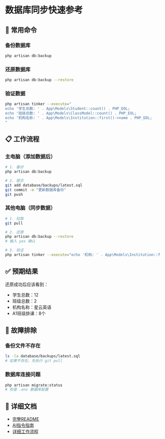 # 数据库同步快速参考

## 🚀 常用命令

### 备份数据库
```bash
php artisan db:backup
```

### 还原数据库
```bash
php artisan db:backup --restore
```

### 验证数据
```bash
php artisan tinker --execute="
echo '学生总数: ' . App\Models\Student::count() . PHP_EOL;
echo '班级总数: ' . App\Models\ClassModel::count() . PHP_EOL;
echo '机构名称: ' . App\Models\Institution::first()->name . PHP_EOL;
"
```

## 📋 工作流程

### 主电脑（添加数据后）
```bash
# 1. 备份
php artisan db:backup

# 2. 提交
git add database/backups/latest.sql
git commit -m "更新数据库备份"
git push
```

### 其他电脑（同步数据）
```bash
# 1. 拉取
git pull

# 2. 还原
php artisan db:backup --restore
# 输入 yes 确认

# 3. 验证
php artisan tinker --execute="echo '机构: ' . App\Models\Institution::first()->name . PHP_EOL;"
```

## ✅ 预期结果

还原成功后应该看到：
- 学生总数：12
- 班级总数：2  
- 机构名称：星云英语
- A1班级排课：8个

## 🔧 故障排除

### 备份文件不存在
```bash
ls -la database/backups/latest.sql
# 如果不存在，先执行 git pull
```

### 数据库连接问题
```bash
php artisan migrate:status
# 检查 .env 数据库配置
```

## 📖 详细文档

- [完整README](README.md#🗄️-数据库同步方案)
- [AI指令指南](AI_DATABASE_RESTORE_GUIDE.md)
- [详细工作流程](docs/database-sync-workflow.md)
